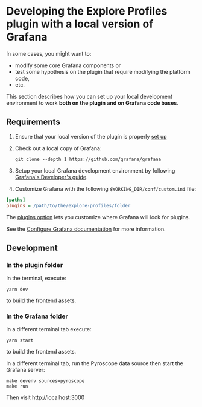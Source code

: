 # Developing the Explore Profiles plugin with a local version of Grafana

In some cases, you might want to:

- modify some core Grafana components or
- test some hypothesis on the plugin that require modifying the platform code,
- etc.

This section describes how you can set up your local development environment to work **both on the plugin and on Grafana code bases**.

## Requirements

1. Ensure that your local version of the plugin is properly [set up](./CONTRIBUTING.md)
2. Check out a local copy of Grafana:

   ```shell
   git clone --depth 1 https://github.com/grafana/grafana
   ```

3. Setup your local Grafana development environment by following [Grafana's Developer's guide](https://github.com/grafana/grafana/blob/HEAD/contribute/developer-guide.md).

4. Customize Grafana with the following `$WORKING_DIR/conf/custom.ini` file:

```ini
[paths]
plugins = /path/to/the/explore-profiles/folder
```

The [plugins option](https://grafana.com/docs/grafana/latest/setup-grafana/configure-grafana/#plugins) lets you customize where Grafana will look for plugins.

See the [Configure Grafana documentation](https://grafana.com/docs/grafana/latest/setup-grafana/configure-grafana/) for more information.

## Development

### In the plugin folder

In the terminal, execute:

```shell
yarn dev
```

to build the frontend assets.

### In the Grafana folder

In a different terminal tab execute:

```shell
yarn start
```

to build the frontend assets.

In a different terminal tab, run the Pyroscope data source then start the Grafana server:

```shell
make devenv sources=pyroscope
make run
```

Then visit http://localhost:3000

